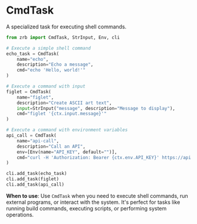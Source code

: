 # CmdTask

A specialized task for executing shell commands.

```python
from zrb import CmdTask, StrInput, Env, cli

# Execute a simple shell command
echo_task = CmdTask(
    name="echo",
    description="Echo a message",
    cmd="echo 'Hello, world!'"
)

# Execute a command with input
figlet = CmdTask(
    name="figlet",
    description="Create ASCII art text",
    input=StrInput("message", description="Message to display"),
    cmd="figlet '{ctx.input.message}'"
)

# Execute a command with environment variables
api_call = CmdTask(
    name="api-call",
    description="Call an API",
    env=[Env(name="API_KEY", default="")],
    cmd="curl -H 'Authorization: Bearer {ctx.env.API_KEY}' https://api.example.com"
)

cli.add_task(echo_task)
cli.add_task(figlet)
cli.add_task(api_call)
```

**When to use**: Use `CmdTask` when you need to execute shell commands, run external programs, or interact with the system. It's perfect for tasks like running build commands, executing scripts, or performing system operations.